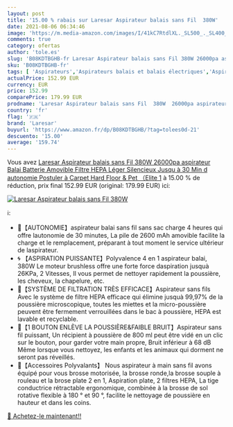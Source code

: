 ```yaml
---
layout: post
title: '15.00 % rabais sur Laresar Aspirateur balais sans Fil  380W'
date: 2021-08-06 06:34:46
image: 'https://m.media-amazon.com/images/I/41kC7RtdlXL._SL500_._SL400_.jpg'
comments: true
category: ofertas
author: 'tole.es'
slug: 'B08KDTBGHB-fr Laresar Aspirateur balais sans Fil 380W 26000pa aspirateur...'
sku: 'B08KDTBGHB-fr'
tags: [ 'Aspirateurs','Aspirateurs balais et balais électriques','Aspirateurs, entretien des sols et nettoyeurs de vitres','Cuisine et Maison','laresar', ]
actualPrice: 152.99 EUR
currency: EUR
price: 152.99
comparePrice: 179.99 EUR
prodname: 'Laresar Aspirateur balais sans Fil  380W  26000pa aspirateur Balai  Batterie Amovible  Filtre HEPA  Léger  Silencieux  Jusqu à 30 Min d autonomie  Postuler à Carpet  Hard Floor & Pet （Elite 1'
country: 'fr'
flag: '🇫🇷'
brand: 'Laresar'
buyurl: 'https://www.amazon.fr/dp/B08KDTBGHB/?tag=tolees0d-21'
descuento: '15.00'
average: '159.74'
---
```


Vous avez [Laresar Aspirateur balais sans Fil  380W  26000pa aspirateur Balai  Batterie Amovible  Filtre HEPA  Léger  Silencieux  Jusqu à 30 Min d autonomie  Postuler à Carpet  Hard Floor & Pet （Elite 1](https://www.amazon.fr/dp/B08KDTBGHB/?tag=tolees0d-21)  à  15.00 % de réduction, prix final  152.99 EUR (original: 179.99 EUR) ici:

[![Laresar Aspirateur balais sans Fil  380W](https://m.media-amazon.com/images/I/41kC7RtdlXL._SL500_._SL400_.jpg)](https://www.amazon.fr/dp/B08KDTBGHB/?tag=tolees0d-21)

ℹ️:

- 🔋【AUTONOMIE】aspirateur balai sans fil sans sac charge 4 heures qui offre lautonomie de 30 minutes, La pile de 2600 mAh amovible facilite la charge et le remplacement, préparant à tout moment le service ultérieur de laspirateur.
- 🌀 【ASPIRATION PUISSANTE】Polyvalence 4 en 1 aspirateur balai, 380W Le moteur brushless offre une forte force daspiration jusquà 26KPa, 2 Vitesses, Il vous permet de nettoyer rapidement la poussière, les cheveux, la chapelure, etc.
- 💎【SYSTÈME DE FILTRATION TRÈS EFFICACE】Aspirateur sans fils Avec le système de filtre HEPA efficace qui élimine jusquà 99,97% de la poussière microscopique, toutes les miettes et la micro-poussière peuvent être fermement verrouillées dans le bac à poussière, HEPA est lavable et recyclable.
- 🏡【1 BOUTON ENLÈVE LA POUSSIÈRE&FAIBLE BRUIT】Aspirateur sans fil puissant, Un récipient à poussière de 800 ml peut être vidé en un clic sur le bouton, pour garder votre main propre, Bruit inférieur à 68 dB Même lorsque vous nettoyez, les enfants et les animaux qui dorment ne seront pas réveillés.
- 🎁【Accessoires Polyvalants】 Nous aspirateur à main sans fil avons équipé pour vous brosse motorisée, la brosse ronde,la brosse souple à rouleau et la brose plate 2 en 1, Aspiration plate, 2 filtres HEPA, La tige conductrice rétractable ergonomique, combinée à la brosse de sol rotative flexible à 180 ° et 90 °, facilite le nettoyage de poussière en hauteur et dans les coins.

[🛒 Achetez-le maintenant!!](https://www.amazon.fr/dp/B08KDTBGHB/?tag=tolees0d-21)
